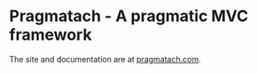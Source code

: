 Pragmatach - A pragmatic MVC framework
==========

The site and documentation are at [pragmatach.com](http://www.pragmatach.com/).



